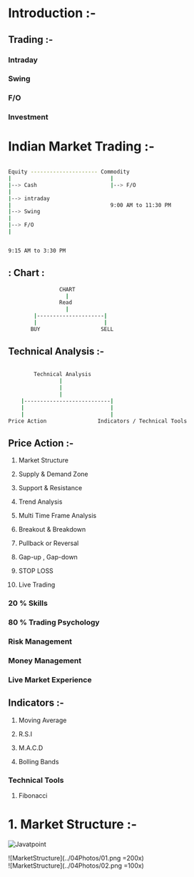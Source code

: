 # Introduction :-

## Trading :-

### Intraday 

### Swing

### F/O

### Investment

# Indian Market Trading :-

```bash

Equity --------------------- Commodity
|                               |
|--> Cash                       |--> F/O
|
|--> intraday
|                               9:00 AM to 11:30 PM
|--> Swing
|
|--> F/O
|


9:15 AM to 3:30 PM

```


##  : Chart :

```bash
                CHART
                  |
                Read
                  |
        |---------------------|
        |                     |
       BUY                   SELL

```

## Technical Analysis :-

```bash
    
        Technical Analysis 
                |
                |
                |
    |---------------------------|
    |                           |     
    |                           |
Price Action                Indicators / Technical Tools


```

## Price Action :-

1. Market Structure

2. Supply & Demand Zone

3. Support & Resistance

4. Trend Analysis

5. Multi Time Frame Analysis

6. Breakout & Breakdown

7. Pullback or Reversal

8. Gap-up , Gap-down

9. STOP LOSS

10. Live Trading


### 20 % Skills

### 80 % Trading Psychology

### Risk Management

### Money Management

### Live Market Experience

## Indicators :-

1. Moving Average

2. R.S.I

3. M.A.C.D

4. Bolling Bands

### Technical Tools

1. Fibonacci 

# 1. Market Structure :-

![Javatpoint](https://media-exp1.licdn.com/dms/image/C4D0BAQEwg5FK93uumQ/company-logo_200_200/0/1519923012279?e=2147483647&v=beta&t=63CNoS8OTR4lHjPhHSO7eFFqwLGwYunWfyDBV3tdc0c)  


![MarketStructure](../04Photos/01.png =200x)  
![MarketStructure](../04Photos/02.png =100x)  